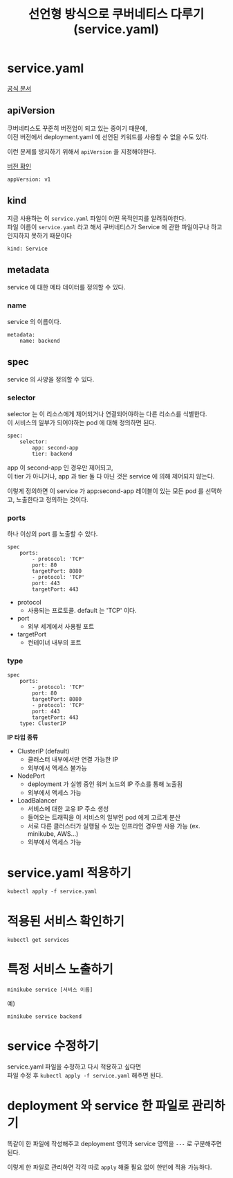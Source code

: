 ﻿---
layout: post
title: 선언형 방식으로 쿠버네티스 다루기 (service.yaml)
categories: ['kubernetes']
category: 'Kubernetes'
origins: ['https://www.udemy.com/course/docker-kubernetes-2022/']
published: true
---

# service.yaml

[공식 문서](https://kubernetes.io/docs/reference/kubernetes-api/service-resources/service-v1/)

## apiVersion

쿠버네티스도 꾸준히 버전업이 되고 있는 중이기 때문에,<br>
이전 버전에서 deployment.yaml 에 선언된 키워드를 사용할 수 없을 수도 있다.

이런 문제를 방지하기 위해서 `apiVersion` 을 지정해야한다.

[버전 확인](https://kubernetes.io/docs/concepts/services-networking/service/)

```
appVersion: v1
```

## kind

지금 사용하는 이 `service.yaml` 파일이 어떤 목적인지를 알려줘야한다.<br>
파일 이름이 `service.yaml` 라고 해서 쿠버네티스가 Service 에 관한 파일이구나 하고 인지하지 못하기 때문이다

```
kind: Service
```

## metadata

service 에 대한 메타 데이터를 정의할 수 있다.

### name

service 의 이름이다.

```
metadata:
    name: backend
```

## spec

service 의 사양을 정의할 수 있다.

### selector

selector 는 이 리소스에게 제어되거나 연결되어야하는 다른 리소스를 식별한다. <br>
이 서비스의 일부가 되어야하는 pod 에 대해 정의하면 된다. <br>

```
spec:
    selector:
        app: second-app
        tier: backend
```

app 이 second-app 인 경우만 제어되고, <br>
이 tier 가 아니거나, app 과 tier 둘 다 아닌 것은 service 에 의해 제어되지 않는다.

이렇게 정의하면 이 service 가 app:second-app 레이블이 있는 모든 pod 를 선택하고, 노출한다고 정의하는 것이다.

### ports

하나 이상의 port 를 노출할 수 있다.

```
spec
    ports:
        - protocol: 'TCP'
        port: 80
        targetPort: 8080
        - protocol: 'TCP'
        port: 443
        targetPort: 443
```

-   protocol
    -   사용되는 프로토콜. default 는 'TCP' 이다.
-   port
    -   외부 세계에서 사용될 포트
-   targetPort
    -   컨테이너 내부의 포트

### type

```
spec
    ports:
        - protocol: 'TCP'
        port: 80
        targetPort: 8080
        - protocol: 'TCP'
        port: 443
        targetPort: 443
    type: ClusterIP
```

**IP 타입 종류**

-   ClusterIP (default)
    -   클러스터 내부에서만 연결 가능한 IP
    -   외부에서 액세스 불가능
-   NodePort
    -   deployment 가 실행 중인 워커 노드의 IP 주소를 통해 노출됨
    -   외부에서 액세스 가능
-   LoadBalancer
    -   서비스에 대한 고유 IP 주소 생성
    -   들어오는 트래픽을 이 서비스의 일부인 pod 에게 고르게 분산
    -   서로 다른 클러스터가 실행될 수 있는 인프라인 경우만 사용 가능 (ex. minikube, AWS...)
    -   외부에서 액세스 가능

# service.yaml 적용하기

```
kubectl apply -f service.yaml
```

# 적용된 서비스 확인하기

```
kubectl get services
```

# 특정 서비스 노출하기

```
minikube service [서비스 이름]
```

예)

```
minikube service backend
```

# service 수정하기

service.yaml 파일을 수정하고 다시 적용하고 싶다면 <br>
파일 수정 후 `kubectl apply -f service.yaml` 해주면 된다.

# deployment 와 service 한 파일로 관리하기

똑같이 한 파일에 작성해주고 deployment 영역과 service 영역을 `---` 로 구분해주면 된다.

이렇게 한 파일로 관리하면 각각 따로 `apply` 해줄 필요 없이 한번에 적용 가능하다.
